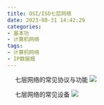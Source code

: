 ```yaml
---
title: OSI/ISO七层网络
date: 2023-08-31 14:42:29
categories: 
- 基本功
- 计算机网络
tags:
- 计算机网络
- IP数据报
---
```


&ensp;&ensp; 七层网络的常见协议与功能
![](https://github.com/3546514206/ImageHost.Github.IO/blob/main/%E5%9F%BA%E6%9C%AC%E5%8A%9F/%E8%AE%A1%E7%AE%97%E6%9C%BA%E7%BD%91%E7%BB%9C/%E4%B8%83%E5%B1%82%E7%BD%91%E7%BB%9C/%E4%B8%83%E5%B1%82%E7%BD%91%E7%BB%9C%E5%B8%B8%E8%A7%81%E5%8D%8F%E8%AE%AE%E4%B8%8E%E5%8A%9F%E8%83%BD%E8%AF%B4%E6%98%8E.gif?raw=true)

&ensp;&ensp; 七层网络的常见设备
![](https://github.com/3546514206/ImageHost.Github.IO/blob/main/%E5%9F%BA%E6%9C%AC%E5%8A%9F/%E8%AE%A1%E7%AE%97%E6%9C%BA%E7%BD%91%E7%BB%9C/%E4%B8%83%E5%B1%82%E7%BD%91%E7%BB%9C/%E4%B8%83%E5%B1%82%E7%BD%91%E7%BB%9C%E7%9A%84%E5%B8%B8%E8%A7%81%E8%AE%BE%E5%A4%87.png?raw=true)